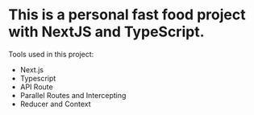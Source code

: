 # This is a personal fast food project with NextJS and TypeScript.
Tools used in this project:
<ul>
  <li>Next.js</li>
  <li>Typescript</li>
  <li>API Route</li>
  <li>Parallel Routes and Intercepting</li>
  <li>Reducer and Context</li>
</ul>

